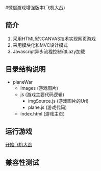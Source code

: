 #微信游戏增强版本(飞机大战)

## 简介 
1. 采用HTML5的CANVAS技术实现网页游戏
2. 采用模块化和MVC设计模式
3. Javascript异步流程控制和Lazy加载

## 目录结构说明 
- planeWar
    + images (游戏图片)
    + js (游戏主要代码逻辑)
        * imgSource.js (游戏图片的Url)
        * plane.js (游戏代码)
    + index.html (游戏主页)

## 运行游戏
[开始飞机大战](./index.html)

## 兼容性测试


